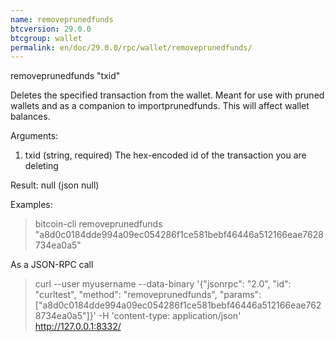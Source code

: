```yaml
---
name: removeprunedfunds
btcversion: 29.0.0
btcgroup: wallet
permalink: en/doc/29.0.0/rpc/wallet/removeprunedfunds/
---
```


removeprunedfunds "txid"

Deletes the specified transaction from the wallet. Meant for use with pruned wallets and as a companion to importprunedfunds. This will affect wallet balances.

Arguments:
1. txid    (string, required) The hex-encoded id of the transaction you are deleting

Result:
null    (json null)

Examples:
> bitcoin-cli removeprunedfunds "a8d0c0184dde994a09ec054286f1ce581bebf46446a512166eae7628734ea0a5"

As a JSON-RPC call
> curl --user myusername --data-binary '{"jsonrpc": "2.0", "id": "curltest", "method": "removeprunedfunds", "params": ["a8d0c0184dde994a09ec054286f1ce581bebf46446a512166eae7628734ea0a5"]}' -H 'content-type: application/json' http://127.0.0.1:8332/


